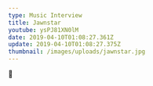 ```yaml
---
type: Music Interview
title: Jawnstar
youtube: ysPJ81XN0lM
date: 2019-04-10T01:08:27.361Z
update: 2019-04-10T01:08:27.375Z
thumbnail: /images/uploads/jawnstar.jpg
---
```

🎸
